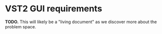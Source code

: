 # VST2 GUI requirements

**TODO.** This will likely be a "living document" as we discover more about the problem space.
